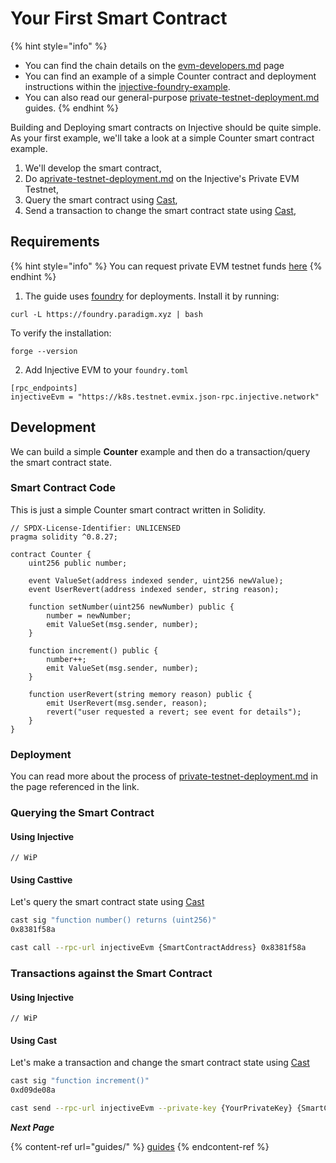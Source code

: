 # Your First Smart Contract

{% hint style="info" %}
* You can find the chain details on the [evm-developers.md](../evm-developers.md "mention") page
* You can find an example of a simple Counter contract and deployment instructions within the [injective-foundry-example](https://github.com/InjectiveLabs/injective-foundry-example).&#x20;
* You can also read our general-purpose [private-testnet-deployment.md](guides/private-testnet-deployment.md "mention") guides.
{% endhint %}

Building and Deploying smart contracts on Injective should be quite simple. As your first example, we'll take a look at a simple Counter smart contract example.&#x20;

1. We'll develop the smart contract,&#x20;
2. Do a[private-testnet-deployment.md](guides/private-testnet-deployment.md "mention") on the Injective's Private EVM Testnet,
3. Query the smart contract using [Cast](https://book.getfoundry.sh/reference/cast/),
4. Send a transaction to change the smart contract state using [Cast](https://book.getfoundry.sh/reference/cast/),

## Requirements

{% hint style="info" %}
You can request private EVM testnet funds [here](https://k8s.testnet.evmix.faucet.injective.network/)
{% endhint %}

1. The guide uses [foundry](https://book.getfoundry.sh/) for deployments. Install it by running:

```
curl -L https://foundry.paradigm.xyz | bash
```

To verify the installation:

```
forge --version
```

2. Add Injective EVM to your `foundry.toml`

```
[rpc_endpoints]
injectiveEvm = "https://k8s.testnet.evmix.json-rpc.injective.network"
```

## Development

We can build a simple **Counter** example and then do a transaction/query the smart contract state.&#x20;

### Smart Contract Code

This is just a simple Counter smart contract written in Solidity.&#x20;

```solidity
// SPDX-License-Identifier: UNLICENSED
pragma solidity ^0.8.27;

contract Counter {
    uint256 public number;

    event ValueSet(address indexed sender, uint256 newValue);
    event UserRevert(address indexed sender, string reason);

    function setNumber(uint256 newNumber) public {
        number = newNumber;
        emit ValueSet(msg.sender, number);
    }

    function increment() public {
        number++;
        emit ValueSet(msg.sender, number);
    }

    function userRevert(string memory reason) public {
        emit UserRevert(msg.sender, reason);
        revert("user requested a revert; see event for details");
    }
}
```

### Deployment

You can read more about the process of [private-testnet-deployment.md](guides/private-testnet-deployment.md "mention") in the page referenced in the link.&#x20;

### Querying the Smart Contract

#### Using Injective

```
// WiP
```

#### Using Casttive

Let's query the smart contract state using [Cast](https://book.getfoundry.sh/reference/cast/)

```bash
cast sig "function number() returns (uint256)"
0x8381f58a

cast call --rpc-url injectiveEvm {SmartContractAddress} 0x8381f58a
```

### Transactions against the Smart Contract

#### Using Injective

```
// WiP
```

#### Using Cast

Let's make a transaction and change the smart contract state using [Cast](https://book.getfoundry.sh/reference/cast/)

```bash
cast sig "function increment()"
0xd09de08a

cast send --rpc-url injectiveEvm --private-key {YourPrivateKey} {SmartContractAddress} 0xd09de08a
```



_**Next Page**_

{% content-ref url="guides/" %}
[guides](guides/)
{% endcontent-ref %}
